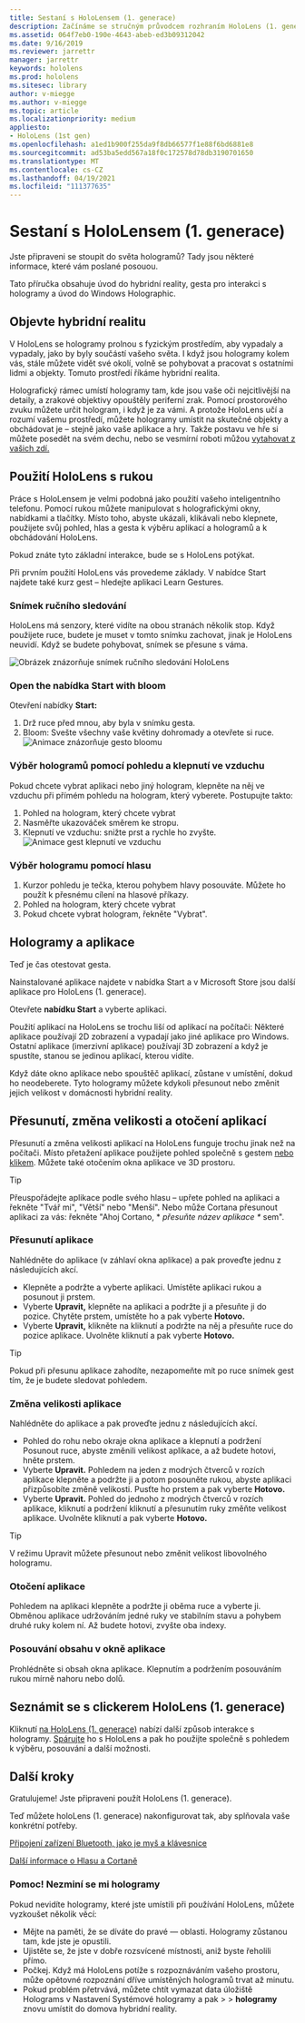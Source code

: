 ```yaml
---
title: Sestaní s HoloLensem (1. generace)
description: Začínáme se stručným průvodcem rozhraním HoloLens (1. generace), funkcemi pro sledování rukou a používáním holografických aplikací
ms.assetid: 064f7eb0-190e-4643-abeb-ed3b09312042
ms.date: 9/16/2019
ms.reviewer: jarrettr
manager: jarrettr
keywords: hololens
ms.prod: hololens
ms.sitesec: library
author: v-miegge
ms.author: v-miegge
ms.topic: article
ms.localizationpriority: medium
appliesto:
- HoloLens (1st gen)
ms.openlocfilehash: a1ed1b900f255da9f8db66577f1e88f6bd6881e8
ms.sourcegitcommit: ad53ba5edd567a18f0c172578d78db3190701650
ms.translationtype: MT
ms.contentlocale: cs-CZ
ms.lasthandoff: 04/19/2021
ms.locfileid: "111377635"
---
```

# <a name="getting-around-hololens-1st-gen"></a>Sestaní s HoloLensem (1. generace)

Jste připraveni se stoupit do světa hologramů? Tady jsou některé informace, které vám poslané posouou.

Tato příručka obsahuje úvod do hybridní reality, gesta pro interakci s hologramy a úvod do Windows Holographic.

## <a name="discover-mixed-reality"></a>Objevte hybridní realitu

V HoloLens se hologramy prolnou s fyzickým prostředím, aby vypadaly a vypadaly, jako by byly součástí vašeho světa. I když jsou hologramy kolem vás, stále můžete vidět své okolí, volně se pohybovat a pracovat s ostatními lidmi a objekty. Tomuto prostředí říkáme hybridní realita.

Holografický rámec umístí hologramy tam, kde jsou vaše oči nejcitlivější na detaily, a zrakové objektivy opouštěly periferní zrak. Pomocí prostorového zvuku můžete určit hologram, i když je za vámi. A protože HoloLens učí a rozumí vašemu prostředí, můžete hologramy umístit na skutečné objekty a obchádovat je – stejně jako vaše aplikace a hry. Takže postavu ve hře si můžete posedět na svém dechu, nebo se vesmírní roboti můžou [vytahovat z vašich zdí.](https://www.microsoft.com/store/apps/9nblggh5fv3j)

## <a name="use-hololens-with-your-hands"></a>Použití HoloLens s rukou

Práce s HoloLensem je velmi podobná jako použití vašeho inteligentního telefonu. Pomocí rukou můžete manipulovat s holografickými okny, nabídkami a tlačítky.  Místo toho, abyste ukázali, klikávali nebo klepnete, použijete svůj pohled, hlas a gesta k výběru aplikací a hologramů a k obchádování HoloLens. [](hololens-cortana.md)

Pokud znáte tyto základní interakce, bude se s HoloLens potýkat.

Při prvním použití HoloLens vás provedeme základy. V nabídce Start najdete také  kurz gest – hledejte aplikaci Learn Gestures.

### <a name="the-hand-tracking-frame"></a>Snímek ručního sledování

HoloLens má senzory, které vidíte na obou stranách několik stop. Když použijete ruce, budete je muset v tomto snímku zachovat, jinak je HoloLens neuvidí. Když se budete pohybovat, snímek se přesune s váma.  

![Obrázek znázorňuje snímek ručního sledování HoloLens](./images/hololens-2-gesture-frame.png)

### <a name="open-the-start-menu-with-bloom"></a>Open the nabídka Start with bloom

Otevření nabídky **Start:**

1. Drž ruce před mnou, aby byla v snímku gesta.
1. Bloom: Svešte všechny vaše květiny dohromady a otevřete si ruce.
  ![Animace znázorňuje gesto bloomu](./images/hololens-bloom.gif)

### <a name="select-holograms-with-gaze-and-air-tap"></a>Výběr hologramů pomocí pohledu a klepnutí ve vzduchu

Pokud chcete vybrat aplikaci nebo jiný hologram, klepněte na něj ve vzduchu při přímém pohledu na hologram, který vyberete. Postupujte takto:

1. Pohled na hologram, který chcete vybrat
1. Nasměřte ukazováček směrem ke stropu.
1. Klepnutí ve vzduchu: snižte prst a rychle ho zvyšte.
   ![Animace gest klepnutí ve vzduchu](./images/hololens-air-tap.gif)

### <a name="select-a-hologram-by-using-your-voice"></a>Výběr hologramu pomocí hlasu

1. Kurzor pohledu je tečka, kterou pohybem hlavy posouváte. Můžete ho použít k přesnému cílení na hlasové příkazy.
1. Pohled na hologram, který chcete vybrat
1. Pokud chcete vybrat hologram, řekněte "Vybrat".

## <a name="holograms-and-apps"></a>Hologramy a aplikace

Teď je čas otestovat gesta.

Nainstalované aplikace najdete v nabídka Start [](holographic-home.md) a v Microsoft Store jsou další aplikace pro HoloLens (1. generace).

Otevřete **nabídku Start** a vyberte aplikaci.

Použití aplikací na HoloLens se trochu liší od aplikací na počítači: Některé aplikace používají 2D zobrazení a vypadají jako jiné aplikace pro Windows. Ostatní aplikace (imerzivní aplikace) používají 3D zobrazení a když je spustíte, stanou se jedinou aplikací, kterou vidíte.

Když dáte okno aplikace nebo spouštěč aplikací, zůstane v umístění, dokud ho neodeberete. Tyto hologramy můžete kdykoli přesunout nebo změnit jejich velikost v domácnosti hybridní reality.

## <a name="move-resize-and-rotate-apps"></a>Přesunutí, změna velikosti a otočení aplikací

Přesunutí a změna velikosti aplikací na HoloLens funguje trochu jinak než na počítači. Místo přetažení aplikace použijete pohled společně s gestem [nebo](https://support.microsoft.com/help/12644/hololens-use-gestures) [klikem](hololens1-clicker.md). Můžete také otočením okna aplikace ve 3D prostoru.

> [!TIP]
> Přeuspořádejte aplikace podle svého hlasu – upřete pohled na aplikaci a řekněte "Tvář mi", "Větší" nebo "Menší". Nebo může Cortana přesunout aplikaci za vás: řekněte "Ahoj Cortano, \* *přesuňte název aplikace \** sem".

### <a name="move-an-app"></a>Přesunutí aplikace

Nahlédněte do aplikace (v záhlaví okna aplikace) a pak proveďte jednu z následujících akcí.

- Klepněte a podržte a vyberte aplikaci. Umístěte aplikaci rukou a posunout ji prstem.
- Vyberte **Upravit,** klepněte na aplikaci a podržte ji a přesuňte ji do pozice. Chytěte prstem, umístěte ho a pak vyberte **Hotovo.**
- Vyberte **Upravit,** klikněte na kliknutí a podržte na něj a přesuňte ruce do pozice aplikace. Uvolněte kliknutí a pak vyberte **Hotovo.**

> [!TIP]
> Pokud při přesunu aplikace zahodíte, nezapomeňte mít po ruce snímek gest tím, že je budete sledovat pohledem.

### <a name="resize-an-app"></a>Změna velikosti aplikace

Nahlédněte do aplikace a pak proveďte jednu z následujících akcí.

- Pohled do rohu nebo okraje okna aplikace a klepnutí a podržení Posunout ruce, abyste změnili velikost aplikace, a až budete hotovi, hněte prstem.
- Vyberte **Upravit.** Pohledem na jeden z modrých čtverců v rozích aplikace klepněte a podržte ji a potom posouněte rukou, abyste aplikaci přizpůsobíte změně velikosti. Pusťte ho prstem a pak vyberte **Hotovo.**
- Vyberte **Upravit.** Pohled do jednoho z modrých čtverců v rozích aplikace, kliknutí a podržení kliknutí a přesunutím ruky změňte velikost aplikace. Uvolněte kliknutí a pak vyberte **Hotovo.**

> [!TIP]
> V režimu Upravit můžete přesunout nebo změnit velikost libovolného hologramu.

### <a name="rotate-an-app"></a>Otočení aplikace

Pohledem na aplikaci klepněte a podržte ji oběma ruce a vyberte ji. Obměnou aplikace udržováním jedné ruky ve stabilním stavu a pohybem druhé ruky kolem ní. Až budete hotovi, zvyšte oba indexy.

### <a name="scroll-content-in-an-app-window"></a>Posouvání obsahu v okně aplikace

Prohlédněte si obsah okna aplikace. Klepnutím a podržením posouváním rukou mírně nahoru nebo dolů.

## <a name="meet-the-hololens-1st-gen-clicker"></a>Seznámit se s clickerem HoloLens (1. generace)

Kliknutí [na HoloLens (1. generace)](hololens1-clicker.md) nabízí další způsob interakce s hologramy. [Spárujte](hololens-connect-devices.md) ho s HoloLens a pak ho použijte společně s pohledem k výběru, posouvání a další možnosti.

## <a name="next-steps"></a>Další kroky

Gratulujeme! Jste připraveni použít HoloLens (1. generace).

Teď můžete holoLens (1. generace) nakonfigurovat tak, aby splňovala vaše konkrétní potřeby.

[Připojení zařízení Bluetooth, jako je myš a klávesnice](hololens-connect-devices.md)

[Další informace o Hlasu a Cortaně](hololens-cortana.md)

### <a name="help-i-dont-see-my-holograms"></a>Pomoc! Nezminí se mi hologramy

Pokud nevidíte hologramy, které jste umístili při používání HoloLens, můžete vyzkoušet několik věcí:

- Mějte na paměti, že se díváte do pravé &mdash; oblasti. Hologramy zůstanou tam, kde jste je opustili.
- Ujistěte se, že jste v dobře rozsvícené místnosti, aniž byste řeholili přímo.
- Počkej. Když má HoloLens potíže s rozpoznáváním vašeho prostoru, může opětovné rozpoznání dříve umístěných hologramů trvat až minutu.
- Pokud problém přetrvává, můžete chtít vymazat data úložiště Holograms v Nastavení Systémové hologramy a pak   >    >  **hologramy** znovu umístit do domova hybridní reality.
